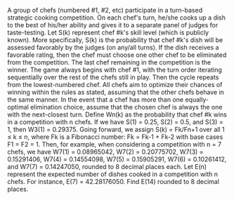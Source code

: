 
A group of chefs (numbered #1, #2, etc) participate in a turn-based strategic cooking competition. On each chef's turn, he/she cooks up a dish to the best of his/her ability and gives it to a separate panel of judges for taste-testing. Let S(k) represent chef #k's skill level (which is publicly known). More specifically, S(k) is the probability that chef #k's dish will be assessed favorably by the judges (on any/all turns). If the dish receives a favorable rating, then the chef must choose one other chef to be eliminated from the competition. The last chef remaining in the competition is the winner.
The game always begins with chef #1, with the turn order iterating sequentially over the rest of the chefs still in play. Then the cycle repeats from the lowest-numbered chef. All chefs aim to optimize their chances of winning within the rules as stated, assuming that the other chefs behave in the same manner. In the event that a chef has more than one equally-optimal elimination choice, assume that the chosen chef is always the one with the next-closest turn.
Define Wn(k) as the probability that chef #k wins in a competition with n chefs. If we have S(1) = 0.25, S(2) = 0.5, and S(3) = 1, then W3(1) = 0.29375.
Going forward, we assign S(k) = Fk/Fn+1 over all 1 &#8804; k &#8804; n, where Fk is a Fibonacci number: Fk = Fk-1 + Fk-2 with base cases F1 = F2 = 1. Then, for example, when considering a competition with n = 7 chefs, we have W7(1) = 0.08965042, W7(2) = 0.20775702, W7(3) = 0.15291406, W7(4) = 0.14554098, W7(5) = 0.15905291, W7(6) = 0.10261412, and W7(7) = 0.14247050, rounded to 8 decimal places each.
Let E(n) represent the expected number of dishes cooked in a competition with n chefs. For instance, E(7) = 42.28176050.
Find E(14) rounded to 8 decimal places.
